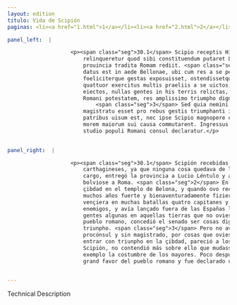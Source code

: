 ```yaml
---
layout: edition
titulo: Vida de Scipión
paginas: <li><a href="1.html">1</a></li><li><a href="2.html">2</a></li><li><a href="3.html">3</a></li><li><a href="4.html">4</a></li><li><a href="5.html">5</a></li><li><a href="6.html">6</a></li><li><a href="7.html">7</a></li><li><a href="8.html">8</a></li><li><a href="9.html">9</a></li><li><a href="10.html">10</a></li><li><a href="11.html">11</a></li><li><a href="12.html">12</a></li><li><a href="13.html">13</a></li><li><a href="14.html">14</a></li><li><a href="15.html">15</a></li><li><a href="16.html">16</a></li><li><a href="17.html">17</a></li><li><a href="18.html">18</a></li><li><a href="19.html">19</a></li><li><a href="20.html">20</a></li><li><a href="21.html">21</a></li><li><a href="22.html">22</a></li><li><a href="23.html">23</a></li><li><a href="24.html">24</a></li><li><a href="25.html">25</a></li><li><a href="26.html">26</a></li><li><a href="27.html">27</a></li><li><a href="28.html">28</a></li><li><a href="29.html">29</a></li><li><a href="30.html">30</a></li><li><a href="31.html">31</a></li><li><a href="32.html">32</a></li><li><a href="33.html">33</a></li><li><a href="34.html">34</a></li><li><a href="35.html">35</a></li><li><a href="36.html">36</a></li><li><a href="37.html">37</a></li><li><a href="38.html">38</a></li><li><a href="39.html">39</a></li><li><a href="40.html">40</a></li><li><a href="41.html">41</a></li><li><a href="42.html">42</a></li><li><a href="43.html">43</a></li><li><a href="44.html">44</a></li><li><a href="45.html">45</a></li><li><a href="46.html">46</a></li><li><a href="47.html">47</a></li><li><a href="48.html">48</a></li><li><a href="49.html">49</a></li><li><a href="50.html">50</a></li><li><a href="51.html">51</a></li><li><a href="52.html">52</a></li><li><a href="53.html">53</a></li><li><a href="54.html">54</a></li><li><a href="55.html">55</a></li><li><a href="56.html">56</a></li><li><a href="57.html">57</a></li><li><a href="58.html">58</a></li><li><a href="59.html">59</a></li><li><a href="60.html">60</a></li><li><a href="61.html">61</a></li><li><a href="62.html">62</a></li><li><a href="63.html">63</a></li><li><a href="64.html">64</a></li><li><a href="65.html">65</a></li><li><a href="66.html">66</a></li><li><a href="67.html">67</a></li><li><a href="68.html">68</a></li><li><a href="69.html">69</a></li><li><a href="70.html">70</a></li><li><a href="71.html">71</a></li><li><a href="72.html">72</a></li><li><a href="73.html">73</a></li><li><a href="74.html">74</a></li>

panel_left:  |

                    <p><span class="seg">30.1</span> Scipio receptis Hispaniis, pulsis Carthaginensibus, cum nihil
                        relinqueretur quod sibi constituendum putaret L. Lentulo et Manlio Accidio
                        prouincia tradita Romam rediit. <span class="seg">2</span> Venienti senatus extra urbem
                        datus est in aede Bellonae, ubi cum res a se per multos annos fortiter
                        foeliciterque gestas exposuisset, ostendissetque quattuor hostium duces,
                        quattuor exercitus multis praeliis a se uictos, Carthaginenses ex Hispaniis
                        eiectos, nullas gentes in his terris relictas, quae non uenissent in populi
                        Romani potestatem, res amplissimo triumpho dignas esse censebat senatus.
                            <span class="seg">3</span> Sed quia nemini adhuc contigerat, ut cum proconsul et sine
                        magistratu esset pro rebus gestis triumphanti inuehi liceret urbem, nec
                        patribus uisum est, nec ipse Scipio magnopere contendit, ut nouo exemplo
                        morem maiorum sui causa commutarent. Ingressus urbem paulopost ingenti
                        studio populi Romani consul declaratur.</p>
                

panel_right:  |

                    <p><span class="seg">30.1</span> Scipión recebidas las Españas y lançados fuera d'ellas los
                        carthagineses, ya que ninguna cosa quedava de lo que pensasse ser a su
                        cargo, entregó la provincia a Lucio Léntulo y a Manlio Accidio [186r,a] y
                        bolviose a Roma. <span class="seg">2</span> En veniendo, fuele el senado a oýr fuera de la
                        çibdad en el templo de Belona, y quando ovo recontado las cosas que por
                        muchos años fuerte y bienaventuradamente fiziera, y ovo mostrado cómo
                        vençiera en muchas batallas quatro capitanes y quatro exércitos de los
                        enemigos, y avía lançado fuera de las Españas los carthagineses sin quedar
                        gentes algunas en aquellas tierras que no oviessen ya venido en poder del
                        pueblo romano, concedió el senado ser cosas dignas de muy extendido
                        triunpho. <span class="seg">3</span> Pero no aviendo aún contecido a alguno que si fuesse
                        procónsul y sin magistrado, por cosas que oviesse fecho, le fuesse lícito
                        entrar con triunpho en la çibdad, pareció a los padres y aun el mesmo
                        Scipión, no contendió más sobre ello que mudassen por su causa en nuevo
                        exemplo la costumbre de los mayores. Poco después entró en Roma con muy
                        grand favor del pueblo romano y fue declarado cónsul.</p>
                

---
```


Technical Description 